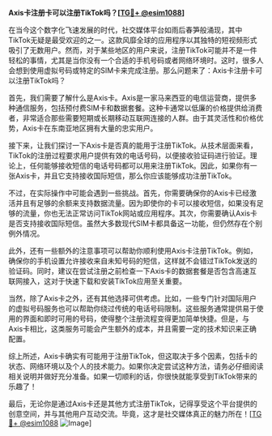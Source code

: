 **Axis卡注册卡可以注册TikTok吗？[[TG💪+ @esim1088](https://t.me/s/esim1088)]**

在当今这个数字化飞速发展的时代，社交媒体平台如雨后春笋般涌现，其中TikTok无疑是最受欢迎的之一。这款风靡全球的应用程序以其独特的短视频形式吸引了无数用户。然而，对于某些地区的用户来说，注册TikTok可能并不是一件轻松的事情，尤其是当你没有一个合适的手机号码或者网络环境时。这时，很多人会想到使用虚拟号码或特定的SIM卡来完成注册。那么问题来了：Axis卡注册卡可以注册TikTok吗？

首先，我们需要了解什么是Axis卡。Axis是一家马来西亚的电信运营商，提供多种通信服务，包括预付费SIM卡和数据套餐。这种卡通常以低廉的价格提供给消费者，非常适合那些需要短期或长期移动互联网连接的人群。由于其灵活性和价格优势，Axis卡在东南亚地区拥有大量的忠实用户。

接下来，让我们探讨一下Axis卡是否真的能用于注册TikTok。从技术层面来看，TikTok的注册过程要求用户提供有效的电话号码，以便接收验证码进行验证。理论上，任何能够接收短信的电话号码都可以用来注册TikTok。因此，如果你有一张Axis卡，并且它支持接收国际短信，那么你应该能够成功注册TikTok。

不过，在实际操作中可能会遇到一些挑战。首先，你需要确保你的Axis卡已经激活并且有足够的余额来支持数据流量。因为即使你的卡可以接收短信，如果没有足够的流量，你也无法正常访问TikTok网站或应用程序。其次，你需要确认Axis卡是否支持接收国际短信。虽然大多数现代SIM卡都具备这一功能，但仍然存在个别例外情况。

此外，还有一些额外的注意事项可以帮助你顺利使用Axis卡注册TikTok。例如，确保你的手机设置允许接收来自未知号码的短信，这样就不会错过TikTok发送的验证码。同时，建议在尝试注册之前检查一下Axis卡的数据套餐是否包含高速互联网接入，这对于快速下载和安装TikTok应用至关重要。

当然，除了Axis卡之外，还有其他选择可供考虑。比如，一些专门针对国际用户的虚拟号码服务也可以帮助你绕过传统的电话号码限制。这些服务通常提供易于使用的界面和即时可用的号码，使得整个注册流程变得更加简单快捷。但是，与Axis卡相比，这类服务可能会产生额外的成本，并且需要一定的技术知识来正确配置。

综上所述，Axis卡确实有可能用于注册TikTok，但这取决于多个因素，包括卡的状态、网络环境以及个人的技术能力。如果你决定尝试这种方法，请务必仔细阅读相关说明并做好充分准备。如果一切顺利的话，你很快就能享受到TikTok带来的乐趣了！

最后，无论你是通过Axis卡还是其他方式注册TikTok，记得享受这个平台提供的创意空间，并与其他用户互动交流。毕竟，这才是社交媒体真正的魅力所在！[[TG💪+ @esim1088](https://t.me/s/esim1088) ![Image](https://i.postimg.cc/4NQfJmqS/Snipaste-2025-05-13-00-14-12.png)]